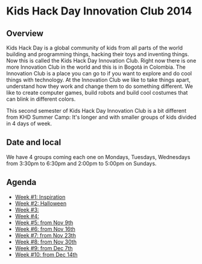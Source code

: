 # Kids Hack Day Innovation Club 2014

## Overview

Kids Hack Day is a global community of kids from all parts of the world building and programming things, hacking their toys and inventing things. Now this is called the Kids Hack Day Innovation Club. Right now there is one more Innovation Club in the world and this is in Bogotá in Colombia. The Innovation Club is a place you can go to if you want to explore and do cool things with technology. At the Innovation Club we like to take things apart, understand how they work and change them to do something different. We like to create computer games, build robots and build cool costumes that can blink in different colors. 

This second semester of Kids Hack Day Innovation Club is a bit different from KHD Summer Camp: It's longer and with smaller groups of kids divided in 4 days of week.


## Date and local
We have 4 groups coming each one on Mondays, Tuesdays, Wednesdays from 3:30pm to 6:30pm and 2:00pm to 5:00pm on Sundays.

## Agenda

* [Week #1: Inspiration](week01.md)
* [Week #2: Halloween](week02.md)
* [Week #3:](week03.md)
* [Week #4:](week04.md)
* [Week #5: from Nov 9th](week05.md)
* [Week #6: from Nov 16th](week06.md)
* [Week #7: from Nov 23th](week07.md)
* [Week #8: from Nov 30th](week08.md)
* [Week #9: from Dec 7th](week09.md)
* [Week #10: from Dec 14th](week10.md)

